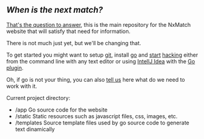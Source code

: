 _When is the next match?_
---

[That's the question to answer][0], this is the main repository for the NxMatch website that will satisfy that need for information.

There is not much just yet, but we'll be changing that. 


To get started you might want to setup [git][1], install [go][2] and [start][3] [hacking][4] either from the command line with any text editor or using [IntellJ Idea][5] with the [Go plugin][6].

Oh, if go is not your thing, you can also [tell us][7] here what do we need to work with it.

Current project directory:

- /app Go source code for the website
- /static Static resources such as javascript files, css, images, etc.
- /templates Source template files used by go source code to generate text dinamically


[0]: https://github.com/nxmatch/webapp/wiki/NxMatch
[1]: https://help.github.com/articles/set-up-git "Setup github in your computer"
[2]: http://golang.org/doc/install "Install the go programming language"
[3]: http://golang.org/doc/code.html "How to write go code"
[4]: http://golang.org/doc/articles/wiki/ "and how to write a webapp in go"
[5]: http://www.jetbrains.com/idea/download/
[6]: https://github.com/go-lang-plugin-org/go-lang-idea-plugin#how-to-use-it
[7]: https://github.com/nxmatch/webapp/edit/master/README.md
